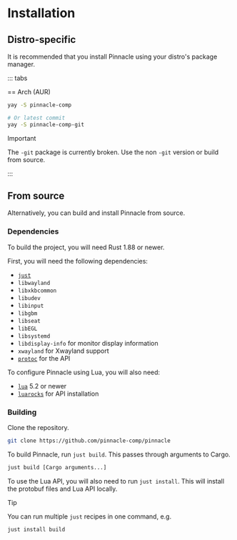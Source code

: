 # Installation

## Distro-specific

It is recommended that you install Pinnacle using your distro's package manager.

::: tabs

== Arch (AUR)
```sh
yay -S pinnacle-comp

# Or latest commit
yay -S pinnacle-comp-git
```

> [!IMPORTANT]
> The `-git` package is currently broken. Use the non `-git` version or build from source.

:::

## From source

Alternatively, you can build and install Pinnacle from source.

### Dependencies

To build the project, you will need Rust 1.88 or newer.

First, you will need the following dependencies:
- [`just`](https://github.com/casey/just)
- `libwayland`
- `libxkbcommon`
- `libudev`
- `libinput`
- `libgbm`
- `libseat`
- `libEGL`
- `libsystemd`
- `libdisplay-info` for monitor display information
- `xwayland` for Xwayland support
- [`protoc`](https://grpc.io/docs/protoc-installation/) for the API

To configure Pinnacle using Lua, you will also need:
- [`lua`](https://www.lua.org/) 5.2 or newer
- [`luarocks`](https://luarocks.org/) for API installation

### Building

Clone the repository.
```sh
git clone https://github.com/pinnacle-comp/pinnacle
```

To build Pinnacle, run `just build`. This passes through arguments to Cargo.
```sh
just build [Cargo arguments...]
```

To use the Lua API, you will also need to run `just install`. This will install the protobuf files
and Lua API locally.

> [!TIP]
> You can run multiple `just` recipes in one command, e.g.
> ```sh
> just install build
> ```
